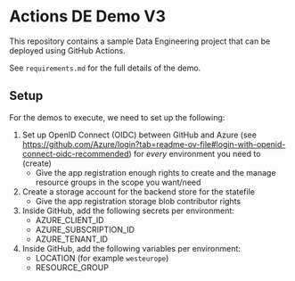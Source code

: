 # Actions DE Demo V3

This repository contains a sample Data Engineering project that can be deployed using GitHub Actions.

See `requirements.md` for the full details of the demo.

## Setup

For the demos to execute, we need to set up the following:

1. Set up OpenID Connect (OIDC) between GitHub and Azure (see https://github.com/Azure/login?tab=readme-ov-file#login-with-openid-connect-oidc-recommended) for *every* environment you need to (create)
   * Give the app registration enough rights to create and the manage resource groups in the scope you want/need
2. Create a storage account for the backend store for the statefile
   * Give the app registration storage blob contributor rights
3. Inside GitHub, add the following secrets per environment:
   * AZURE_CLIENT_ID
   * AZURE_SUBSCRIPTION_ID
   * AZURE_TENANT_ID
4. Inside GitHub, add the following variables per environment:
   * LOCATION (for example `westeurope`)
   * RESOURCE_GROUP

